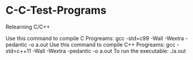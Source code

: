 # C-C-Test-Programs
Relearning C/C++

Use this command to compile C Progreams: gcc -std=c99 -Wall -Wextra -pedantic -o a.out <filename>
  Use this command to compile C++ Progreams: gcc -std=c++11 -Wall -Wextra -pedantic -o a.out <filename>
To run the executable: ./a.out
